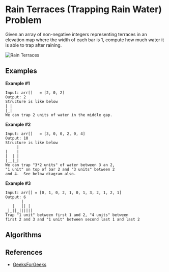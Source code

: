 # Rain Terraces (Trapping Rain Water) Problem

Given an array of non-negative integers representing terraces in an elevation map where the width of each bar is 1, compute how much water it is able to trap after raining.

![Rain Terraces](https://www.geeksforgeeks.org/wp-content/uploads/watertrap.png)

## Examples

**Example #1**

```
Input: arr[]   = [2, 0, 2]
Output: 2
Structure is like below
| |
|_|
We can trap 2 units of water in the middle gap.
```

**Example #2**

```
Input: arr[]   = [3, 0, 0, 2, 0, 4]
Output: 10
Structure is like below
     |
|    |
|  | |
|__|_| 
We can trap "3*2 units" of water between 3 an 2,
"1 unit" on top of bar 2 and "3 units" between 2 
and 4.  See below diagram also.
```

**Example #3**

```
Input: arr[] = [0, 1, 0, 2, 1, 0, 1, 3, 2, 1, 2, 1]
Output: 6
       | 
   |   || |
_|_||_||||||
Trap "1 unit" between first 1 and 2, "4 units" between
first 2 and 3 and "1 unit" between second last 1 and last 2 
```

## Algorithms



## References

- [GeeksForGeeks](https://www.geeksforgeeks.org/trapping-rain-water/)
